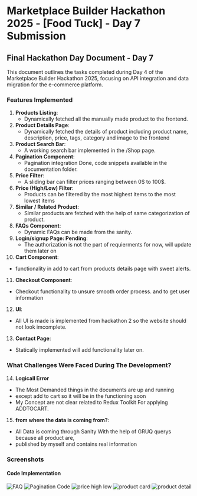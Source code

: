 # Marketplace Builder Hackathon 2025 - [Food Tuck] - Day 7 Submission

## Final Hackathon Day Document - Day 7

This document outlines the tasks completed during Day 4 of the Marketplace Builder Hackathon 2025, focusing on API integration and data migration for the e-commerce platform.

### Features Implemented
1. **Products Listing**:
   - Dynamically fetched all the manually made product to the frontend.
2. **Product Details Page**:
   - Dynamically fetched the details of product including product name, description, price, tags, category and image to the frontend
3. **Product Search Bar**:
   - A working search bar implemented in the /Shop page.
4. **Pagination Component**:
   - Pagination integration Done, code snippets available in the documentation folder.
5. **Price Filter**:
   - A sliding bar can filter prices ranging between 0$ to 100$.
6. **Price (High/Low) Filter**:
   - Products can be filtered by the most highest items to the most lowest items 
7. **Similar / Related Product**:
   - Similar products are fetched with the help of same categorization of product.
8. **FAQs Component**:
   - Dynamic FAQs can be made from the sanity.
9. **Login/signup Page: Pending**:
   - The authorization is not the part of requierments for now, will update them later on
10. **Cart Component**:
   - functionality in add to cart from products details page with sweet alerts.
11. **Checkout Component**:
   - Checkout functionality to unsure smooth order process. and to get user information
12. **UI**:
   - All UI is made is implemented from hackathon 2 so the website should not look imcomplete.   
13. **Contact Page**:
- Statically implemented will add functionality later on.
### What Challenges Were Faced During The Development?
14. **Logicall Error**
   - The Most Demanded things in the documents are up and running  
   - except add to cart so it will be in the functioning soon 
   - My Concept are not clear related to Redux Toolkit For applying ADDTOCART. 
15. **from where the data is coming from?**:
   - All Data is coming through Sanity With the help of GRUQ querys because all product are,
   - published by myself and contains real information   


### Screenshots
#### Code Implementation
![FAQ](/faqs.png)
![Pagination Code](./Pagination.png)
![price high low](./Price%20High%20to%20Low.png)
![product card](./product%20card.png)
![product detail](./Product%20Detail%20Page.png)






